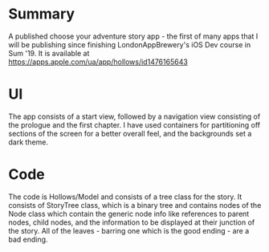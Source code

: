 # Summary
A published choose your adventure story app - the first of many apps that I will be publishing since finishing LondonAppBrewery's iOS Dev course in Sum '19. It is available at https://apps.apple.com/ua/app/hollows/id1476165643

# UI
The app consists of a start view, followed by a navigation view consisting of the prologue and the first chapter. I have used containers for partitioning off sections of the screen for a better overall feel, and the backgrounds set a dark theme. 

# Code
The code is Hollows/Model and consists of a tree class for the story. It consists of StoryTree class, which is a binary tree and contains nodes of the Node class which contain the generic node info like references to parent nodes, child nodes, and the information to be displayed at their junction of the story. All of the leaves - barring one which is the good ending - are a bad ending. 
